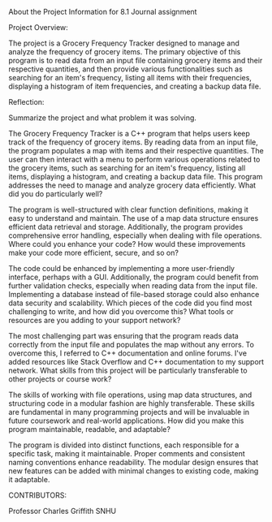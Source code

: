 About the Project Information for 8.1 Journal assignment



Project Overview:

The project is a Grocery Frequency Tracker designed to manage and analyze the frequency of grocery items. The primary objective of this program is to read data from an input file containing grocery items and their respective quantities, and then provide various functionalities such as searching for an item's frequency, listing all items with their frequencies, displaying a histogram of item frequencies, and creating a backup data file.


Reflection:

Summarize the project and what problem it was solving.

The Grocery Frequency Tracker is a C++ program that helps users keep track of the frequency of grocery items. By reading data from an input file, the program populates a map with items and their respective quantities. The user can then interact with a menu to perform various operations related to the grocery items, such as searching for an item's frequency, listing all items, displaying a histogram, and creating a backup data file. This program addresses the need to manage and analyze grocery data efficiently.
What did you do particularly well?

The program is well-structured with clear function definitions, making it easy to understand and maintain. The use of a map data structure ensures efficient data retrieval and storage. Additionally, the program provides comprehensive error handling, especially when dealing with file operations.
Where could you enhance your code? How would these improvements make your code more efficient, secure, and so on?

The code could be enhanced by implementing a more user-friendly interface, perhaps with a GUI. Additionally, the program could benefit from further validation checks, especially when reading data from the input file. Implementing a database instead of file-based storage could also enhance data security and scalability.
Which pieces of the code did you find most challenging to write, and how did you overcome this? What tools or resources are you adding to your support network?

The most challenging part was ensuring that the program reads data correctly from the input file and populates the map without any errors. To overcome this, I referred to C++ documentation and online forums. I've added resources like Stack Overflow and C++ documentation to my support network.
What skills from this project will be particularly transferable to other projects or course work?

The skills of working with file operations, using map data structures, and structuring code in a modular fashion are highly transferable. These skills are fundamental in many programming projects and will be invaluable in future coursework and real-world applications.
How did you make this program maintainable, readable, and adaptable?

The program is divided into distinct functions, each responsible for a specific task, making it maintainable. Proper comments and consistent naming conventions enhance readability. The modular design ensures that new features can be added with minimal changes to existing code, making it adaptable.

CONTRIBUTORS:

Professor Charles Griffith
SNHU







